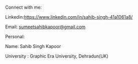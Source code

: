 Connect with me:

Linkedin:https://www.linkedin.com/in/sahib-singh-41a1061a8/

Email: sumeetsahibkapoor@gmail.com

Personal:

Name: Sahib Singh Kapoor

University : Graphic Era University, Dehradun(UK)
